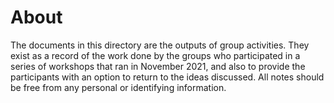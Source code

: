 # About

The documents in this directory are the outputs of group activities.
They exist as a record of the work done by the groups who participated in a series of workshops that ran in November 2021, and also to provide the participants with an option to return to the ideas discussed.
All notes should be free from any personal or identifying information.

